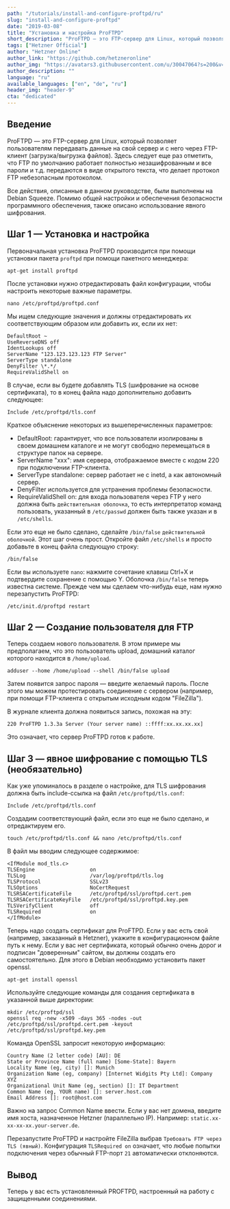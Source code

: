 ```yaml
---
path: "/tutorials/install-and-configure-proftpd/ru"
slug: "install-and-configure-proftpd"
date: "2019-03-08"
title: "Установка и настройка ProFTPD"
short_description: "ProFTPD — это FTP-сервер для Linux, который позволяет пользователям передавать данные на сервер и с сервера через FTP-клиент (загрузка/выгрузка файлов)."
tags: ["Hetzner Official"]
author: "Hetzner Online"
author_link: "https://github.com/hetzneronline"
author_img: "https://avatars3.githubusercontent.com/u/30047064?s=200&v=4"
author_description: ""
language: "ru"
available_languages: ["en", "de", "ru"]
header_img: "header-9"
cta: "dedicated"
---
```


## Введение

ProFTPD — это FTP-сервер для Linux, который позволяет пользователям передавать данные на свой сервер и с него через FTP-клиент (загрузка/выгрузка файлов). Здесь следует еще раз отметить, что FTP по умолчанию работает полностью незашифрованным и все пароли и т.д. передаются в виде открытого текста, что делает протокол FTP небезопасным протоколом.

Все действия, описанные в данном руководстве, были выполнены на Debian Squeeze. Помимо общей настройки и обеспечения безопасности программного обеспечения, также описано использование явного шифрования.

## Шаг 1 — Установка и настройка

Первоначальная установка ProFTPD производится при помощи установки пакета `proftpd` при помощи пакетного менеджера:

```console
apt-get install proftpd
```

После установки нужно отредактировать файл конфигурации, чтобы настроить некоторые важные параметры.

```console
nano /etc/proftpd/proftpd.conf
```

Мы ищем следующие значения и должны отредактировать их соответствующим образом или добавить их, если их нет:

```text
DefaultRoot ~
UseReverseDNS off
IdentLookups off
ServerName "123.123.123.123 FTP Server"
ServerType standalone
DenyFilter \*.*/
RequireValidShell on
```

В случае, если вы будете добавлять TLS (шифрование на основе сертификата), то в конец файла надо дополнительно добавить следующее:

```text
Include /etc/proftpd/tls.conf
```

Краткое объяснение некоторых из вышеперечисленных параметров:

* DefaultRoot: гарантирует, что все пользователи изолированы в своем домашнем каталоге и не могут свободно перемещаться в структуре папок на сервере.
* ServerName "xxx": имя сервера, отображаемое вместе с кодом 220 при подключении FTP-клиента.
* ServerType standalone: сервер работает не с inetd, а как автономный сервер.
* DenyFilter используется для устранения проблемы безопасности.
* RequireValidShell on: для входа пользователя через FTP у него должна быть `действительная оболочка`,  то есть интерпретатор команд пользовать, указанный в `/etc/passwd` должен быть также указан и в `/etc/shells`.

Если это еще не было сделано, сделайте `/bin/false` `действительной оболочной`. Этот шаг очень прост. Откройте файл `/etc/shells` и просто добавьте в конец файла следующую строку:

```text
/bin/false
```

Если вы используете `nano`: нажмите сочетание клавиш Ctrl+X и подтвердите сохранение с помощью Y. Оболочка `/bin/false` теперь известна системе. Прежде чем мы сделаем что-нибудь еще, нам нужно перезапустить ProFTPD:

```console
/etc/init.d/proftpd restart
```

## Шаг 2 — Создание пользователя для FTP

Теперь создаем нового пользователя. В этом примере мы предполагаем, что это пользователь upload, домашний каталог которого находится в `/home/upload`.

```console
adduser --home /home/upload --shell /bin/false upload
```

Затем появится запрос пароля — введите желаемый пароль. После этого мы можем протестировать соединение с сервером (например, при помощи FTP-клиента с открытым исходным кодом "FileZilla").

В журнале клиента должна появиться запись, похожая на эту:

```text
220 ProFTPD 1.3.3a Server (Your server name) ::ffff:xx.xx.xx.xx]
```

Это означает, что сервер ProFTPD готов к работе.

## Шаг 3 — явное шифрование с помощью TLS (необязательно)

Как уже упоминалось в разделе о настройке, для TLS шифрования должна быть include-ссылка на файл `/etc/proftpd/tls.conf`:

```text
Include /etc/proftpd/tls.conf
```

Создадим соответствующий файл, если это еще не было сделано, и отредактируем его.

```console
touch /etc/proftpd/tls.conf && nano /etc/proftpd/tls.conf
```

В файл мы вводим следующее содержимое:

```text
<IfModule mod_tls.c>
TLSEngine                  on
TLSLog                     /var/log/proftpd/tls.log
TLSProtocol                SSLv23
TLSOptions                 NoCertRequest
TLSRSACertificateFile      /etc/proftpd/ssl/proftpd.cert.pem
TLSRSACertificateKeyFile   /etc/proftpd/ssl/proftpd.key.pem
TLSVerifyClient            off
TLSRequired                on
</IfModule>
```

Теперь надо создать сертификат для ProFTPD. Если у вас есть свой (например, заказанный в Hetzner), укажите в конфигурационном файле путь к нему. Если у вас нет сертификата, который обычно очень дорог и подписан "доверенным" сайтом, вы должны создать его самостоятельно. Для этого в Debian необходимо установить пакет openssl.

```console
apt-get install openssl
```

Используйте следующие команды для создания сертификата в указанной выше директории:

```console
mkdir /etc/proftpd/ssl
openssl req -new -x509 -days 365 -nodes -out /etc/proftpd/ssl/proftpd.cert.pem -keyout /etc/proftpd/ssl/proftpd.key.pem
```

Команда OpenSSL запросит некоторую информацию:

```text
Country Name (2 letter code) [AU]: DE
State or Province Name (full name) [Some-State]: Bayern
Locality Name (eg, city) []: Munich
Organization Name (eg, company) [Internet Widgits Pty Ltd]: Company XYZ
Organizational Unit Name (eg, section) []: IT Department
Common Name (eg, YOUR name) []: server.host.com
Email Address []: root@host.com
```

Важно на запрос Common Name ввести. Если у вас нет домена, введите имя хоста, назначенное Hetzner (параллельно IP). Например: `static.xx-xx-xx-xx.your-server.de`.

Перезапустите ProFTPD и настройте FileZilla выбрав `Требовать FTP через TLS (явный)`. Конфигурация `TLSRequired on` означает, что любые попытки подключения через обычный FTP-порт `21` автоматически отклоняются.

## Вывод

Теперь у вас есть установленный PROFTPD, настроенный на работу с защищенными соединениями.
